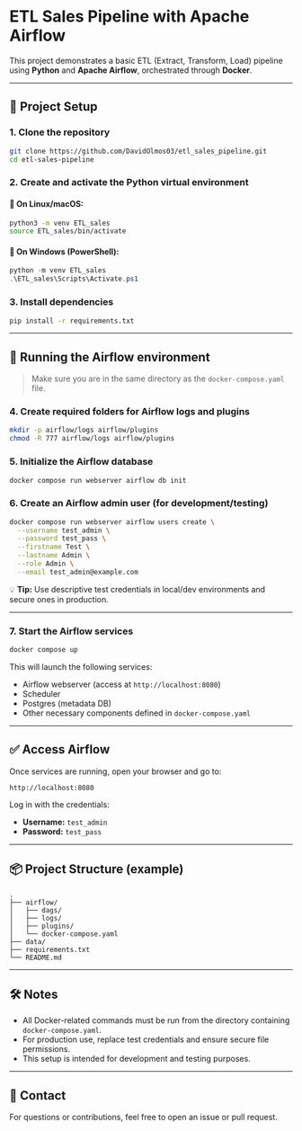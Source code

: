 # ETL Sales Pipeline with Apache Airflow

This project demonstrates a basic ETL (Extract, Transform, Load) pipeline using **Python** and **Apache Airflow**, orchestrated through **Docker**.

---

## 📁 Project Setup

### 1. Clone the repository

```bash
git clone https://github.com/DavidOlmos03/etl_sales_pipeline.git
cd etl-sales-pipeline
```

### 2. Create and activate the Python virtual environment

#### 🔹 On Linux/macOS:

```bash
python3 -m venv ETL_sales
source ETL_sales/bin/activate
```

#### 🔹 On Windows (PowerShell):

```powershell
python -m venv ETL_sales
.\ETL_sales\Scripts\Activate.ps1
```

### 3. Install dependencies

```bash
pip install -r requirements.txt
```

---

## 🚀 Running the Airflow environment

> Make sure you are in the same directory as the `docker-compose.yaml` file.

### 4. Create required folders for Airflow logs and plugins

```bash
mkdir -p airflow/logs airflow/plugins
chmod -R 777 airflow/logs airflow/plugins
```

### 5. Initialize the Airflow database

```bash
docker compose run webserver airflow db init
```

### 6. Create an Airflow admin user (for development/testing)

```bash
docker compose run webserver airflow users create \
  --username test_admin \
  --password test_pass \
  --firstname Test \
  --lastname Admin \
  --role Admin \
  --email test_admin@example.com
```

💡 **Tip:** Use descriptive test credentials in local/dev environments and secure ones in production.

---

### 7. Start the Airflow services

```bash
docker compose up
```

This will launch the following services:
- Airflow webserver (access at `http://localhost:8080`)
- Scheduler
- Postgres (metadata DB)
- Other necessary components defined in `docker-compose.yaml`

---

## ✅ Access Airflow

Once services are running, open your browser and go to:

```
http://localhost:8080
```

Log in with the credentials:

- **Username:** `test_admin`
- **Password:** `test_pass`

---

## 📦 Project Structure (example)

```
.
├── airflow/
│   ├── dags/
│   ├── logs/
│   ├── plugins/ 
│   └── docker-compose.yaml
├── data/
├── requirements.txt
└── README.md
```

---

## 🛠️ Notes

- All Docker-related commands must be run from the directory containing `docker-compose.yaml`.
- For production use, replace test credentials and ensure secure file permissions.
- This setup is intended for development and testing purposes.

---

## 📧 Contact

For questions or contributions, feel free to open an issue or pull request.
